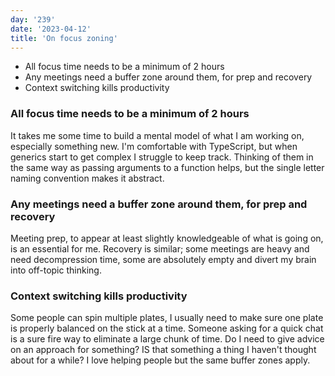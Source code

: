```yaml
---
day: '239'
date: '2023-04-12'
title: 'On focus zoning'
---
```


- All focus time needs to be a minimum of 2 hours
- Any meetings need a buffer zone around them, for prep and recovery
- Context switching kills productivity

### All focus time needs to be a minimum of 2 hours

It takes me some time to build a mental model of what I am working on, especially something new. I'm comfortable with TypeScript, but when generics start to get complex I struggle to keep track. Thinking of them in the same way as passing arguments to a function helps, but the single letter naming convention makes it abstract.

### Any meetings need a buffer zone around them, for prep and recovery

Meeting prep, to appear at least slightly knowledgeable of what is going on, is an essential for me. Recovery is similar; some meetings are heavy and need decompression time, some are absolutely empty and divert my brain into off-topic thinking.

### Context switching kills productivity

Some people can spin multiple plates, I usually need to make sure one plate is properly balanced on the stick at a time. Someone asking for a quick chat is a sure fire way to eliminate a large chunk of time. Do I need to give advice on an approach for something? IS that something a thing I haven't thought about for a while? I love helping people but the same buffer zones apply.
